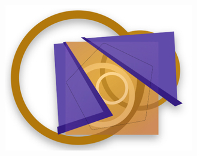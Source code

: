 <p align="center"><img width="500" src="https://raw.githubusercontent.com/rossjrw/rossjrw.github.io/master/src/assets/logos/rossjrw.destructured.2020.png"></p>
